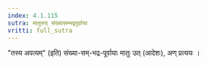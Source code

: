 ```yaml
---
index: 4.1.115
sutra: मातुरुत्‌ संख्यासम्भद्रपूर्वायाः
vritti: full_sutra
---
```


"तस्य अपत्यम्" (इति) संख्या-सम्-भद्र-पूर्वायाः मातुः उत् (आदेशः), अण् प्रत्ययः ।  